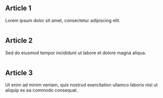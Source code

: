 <!DOCTYPE html>
<html>
<head>
    <link rel="stylesheet" type="text/css" href="styles.css">
    <style>
        .magazine-layout {
            display: flex;
            flex-wrap: wrap;
        }
    </style>
</head>
<body>
    <div class="magazine-layout">
        <div class="column">
            <h2>Article 1</h2>
            <p>Lorem ipsum dolor sit amet, consectetur adipiscing elit.</p>
        </div>
        <div class="column">
            <h2>Article 2</h2>
            <p>Sed do eiusmod tempor incididunt ut labore et dolore magna aliqua.</p>
        </div>
        <div class="column">
            <h2>Article 3</h2>
            <p>Ut enim ad minim veniam, quis nostrud exercitation ullamco laboris nisi ut aliquip ex ea commodo consequat.</p>
        </div>
    </div>
</body>
</html>
